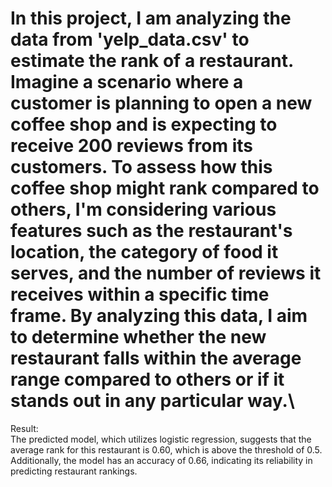 # In this project, I am analyzing the data from 'yelp_data.csv' to estimate the rank of a restaurant. Imagine a scenario where a customer is planning to open a new coffee shop and is expecting to receive 200 reviews from its customers. To assess how this coffee shop might rank compared to others, I'm considering various features such as the restaurant's location, the category of food it serves, and the number of reviews it receives within a specific time frame. By analyzing this data, I aim to determine whether the new restaurant falls within the average range compared to others or if it stands out in any particular way.\
Result:\
The predicted model, which utilizes logistic regression, suggests that the average rank for this restaurant is 0.60, which is above the threshold of 0.5. Additionally, the model has an accuracy of 0.66, indicating its reliability in predicting restaurant rankings.



